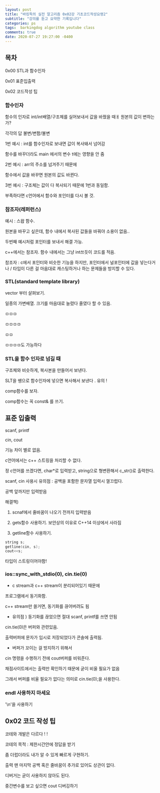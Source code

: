 ```yaml
---
layout: post
title: "바킹독의 실전 알고리즘 0x02강 기초코드작성요령2"
subtitle: "강의를 듣고 요약한 기록입니다"
categories: ps
tags:  barkingdog algorithm youtube class 
comments: true
date: 2020-07-27 19:27:00 -0400
---
```

 
## 목차

 0x00 STL과 함수인자

 0x01 표준입출력

 0x02 코드작성 팁


### 함수인자

 함수의 인자로 int/int배열/구조체를 실어보내서 값을 바꿨을 때ㅐ
 원본의 값이 변하는가?

 각각의 답 불변/변함/불변

 1번 예시 : int를 함수인자로 보내면 값이 복사돼서 넘어감

 함수를 바꾸더라도 main 에서의 변수 t에는 영향을 안 줌

 2번 예시 : arr의 주소를 넘겨주기 때문에

 함수에서 값을 바꾸면 원본의 값도 바뀐다.

 3번 예시 : 구조체는 값이 다 복사되기 때문에 1번과 동일함.

 부족하다면 c언어에서 함수와 포인터를 다시 볼 것.


### 참조자(레퍼런스)

 예시 : 스왑 함수. 
 
 원본을 바꾸고 싶은데, 함수 내에서 복사된 값들을 바꿔야 소용이 없음..
 
 두번째 예시처럼 포인터를 보내서 해결 가능.
 
 c++에서는 참조자. 함수 내에서는 그냥 int쓰듯이 코드를 적음.

 참조자 : c에서 포인터와 비슷한 기능을 하지만, 포인터에서 널포인터에 값을 넣는다거나 / 타입이 다른 걸 마음대로 캐스팅하거나 하는 문제들을 방지할 수 있다.

### STL(standard template library)

 vector 부터 살펴보기.

 일종의 가변배열. 크기를 마음대로 늘렸다 줄였다 할 수 있음.

 ㅁㅁㅁ

 ㅁㅁㅁㅁ

 ㅁㅁ

 ㅁㅁㅁㅁ도 가능하다


### STL을 함수 인자로 넘길 때

구조체와 비슷하게, 복사본을 만들어서 보낸다.

SLT을 쌩으로 함수인자에 넣으면 복사해서 보낸다 . 유의 !

comp함수를 보자.

comp함수는 꼭 const& 를 쓰기.


## 표준 입출력

scanf, printf

cin, cout

기능 차이 별로 없음.

c언어에서는 c++ 스트링을 처리할 수 없다.

정 c언어를 쓰겠다면, char*로 입력받고, string으로 형변환해서 c_str()로 출력한다.


scanf, cin 사용시 유의점 :  공백을 포함한 문자열 입력시 껄끄럽다.

공백 앞까지만 입력받음

해결책)

1. scnaf에서 줄바꿈이 나오기 전까지 입력받음

2. gets함수 사용하기. 보안상의 이유로 C++14 이상에서 사라짐

3. getline함수 사용하기. 

```cpp
string s;
getline(cin, s);
cout<<s;
```

타입이 스트링이어야함!

### ios::sync_with_stdio(0), cin.tie(0)

- c stream과 c++ stream이 분리되어있기 때문에 

프로그램에서 동기화함.

c++ stream만 쓸거면, 동기화를 끊어버려도 됨

- 유의점 ) 동기화를 끊었으면 절대 scanf, printf를 쓰면 안됨

cin.tie(0)은 버퍼와 관련있음.

출력버퍼에 문자가 임시로 저장되었다가 콘솔에 출력됨.

- 버퍼가 꼬이는 걸 방지하기 위해서 

cin 명령을 수행하기 전에 cout버퍼를 비워준다.

채점사이트에서는 출력만 확인하기 때문에 굳이 비울 필요가 없음

그래서 버퍼를 비울 필요가 없다는 의미로 cin.tie(0);을 사용한다.

### endl 사용하지 마세요

'\n'을 사용하기 


## 0x02 코드 작성 팁

코테와 개발은 다르다 ! !

코테의 목적 : 제한시간안에 정답을 받기

좀 더럽더라도 내가 알 수 있게 빠르게 구현하기.

출력 맨 마지막 공백 혹은 줄바꿈이 추가로 있어도 상관이 없다.

디버거는 굳이 사용하지 않아도 된다.

중간변수를 보고 싶으면 cout 디버깅하기